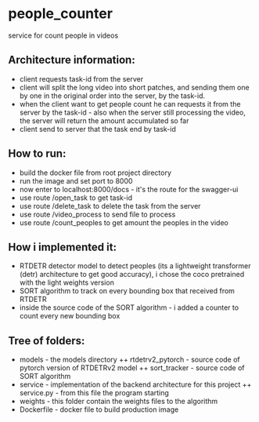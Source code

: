 # people_counter
service for count people in videos

## Architecture information:
- client requests task-id from the server
- client will split the long video into short patches, and sending them one by one in the original order into the server, by the task-id.
- when the client want to get people count he can requests it from the server by the task-id - also when the server still processing the video, the server will return the amount accumulated so far
- client send to server that the task end by task-id

## How to run:
- build the docker file from root project directory
- run the image and set port to 8000
- now enter to localhost:8000/docs - it's the route for the swagger-ui
- use route /open_task to get task-id
- use route /delete_task to delete the task from the server
- use route /video_process to send file to process
- use route /count_peoples to get amount the peoples in the video

## How i implemented it:
- RTDETR detector model to detect peoples (its a lightweight transformer (detr) architecture to get good accuracy), i chose the coco pretrained with the light weights version
- SORT algorithm to track on every bounding box that received from RTDETR
- inside the source code of the SORT algorithm - i added a counter to count every new bounding box

## Tree of folders:
+ models - the models directory
++ rtdetrv2_pytorch - source code of pytorch version of RTDETRv2 model
++ sort_tracker - source code of SORT algorithm
+ service - implementation of the backend architecture for this project
++ service.py - from this file the program starting
+ weights - this folder contain the weights files to the algorithm
+ Dockerfile - docker file to build production image
